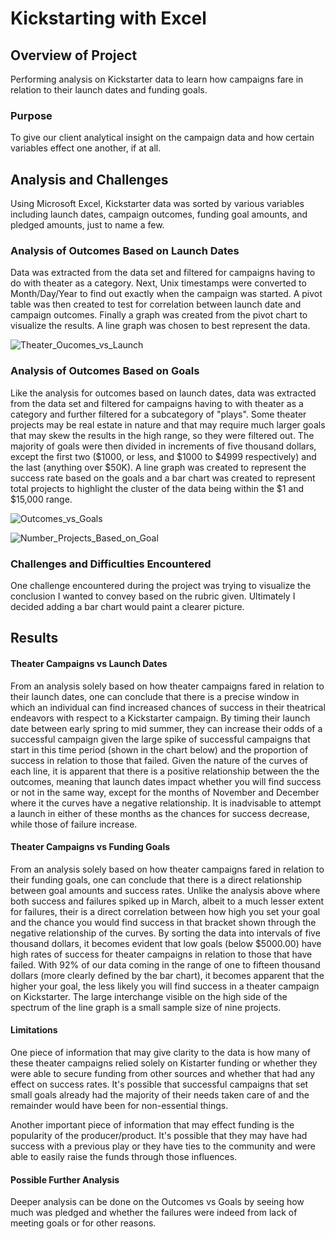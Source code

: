 # Kickstarting with Excel
## Overview of Project
Performing analysis on Kickstarter data to learn how campaigns fare in relation to their launch dates and funding goals.
### Purpose
To give our client analytical insight on the campaign data and how certain variables effect one another, if at all.
## Analysis and Challenges

Using Microsoft Excel, Kickstarter data was sorted by various variables including launch dates, campaign outcomes, funding goal amounts, and pledged amounts, just to name a few.

### Analysis of Outcomes Based on Launch Dates

Data was extracted from the data set and filtered for campaigns having to do with theater as a category.  Next, Unix timestamps were converted to Month/Day/Year to find out exactly when the campaign was started.  A pivot table was then created to test for correlation between launch date and campaign outcomes.  Finally a graph was created from the pivot chart to visualize the results.  A line graph was chosen to best represent the data.

![Theater_Oucomes_vs_Launch](https://user-images.githubusercontent.com/108758105/181832299-03667918-fd84-41ca-ba43-c6c3517e92a6.png)

### Analysis of Outcomes Based on Goals

Like the analysis for outcomes based on launch dates, data was extracted from the data set and filtered for campaigns having to with theater as a category and further filtered for a subcategory of "plays".  Some theater projects may be real estate in nature and that may require much larger goals that may skew the results in the high range, so they were filtered out.  The majority of goals were then divided in increments of five thousand dollars, except the first two ($1000, or less, and $1000 to $4999 respectively) and the last (anything over $50K). A line graph was created to represent the success rate based on the goals and a bar chart was created to represent total projects to highlight the cluster of the data being within the $1 and $15,000 range.

![Outcomes_vs_Goals](https://user-images.githubusercontent.com/108758105/182052260-b1d76fad-57f7-4abf-a875-eaafd05ecdcc.png)

![Number_Projects_Based_on_Goal](https://user-images.githubusercontent.com/108758105/182052289-6ce344f9-d524-45b5-ae9f-dbc8572455ea.png)

### Challenges and Difficulties Encountered

One challenge encountered during the project was trying to visualize the conclusion I wanted to convey based on the rubric given.  Ultimately I decided adding a bar chart would paint a clearer picture.

## Results

#### Theater Campaigns vs Launch Dates

From an analysis solely based on how theater campaigns fared in relation to their launch dates, one can conclude that there is a precise window in which an individual can find increased chances of success in their theatrical endeavors with respect to a Kickstarter campaign.  By timing their launch date between early spring to mid summer, they can increase their odds of a successful campaign given the large spike of successful campaigns that start in this time period (shown in the chart below) and the proportion of success in relation to those that failed.  Given the nature of the curves of each line, it is apparent that there is a positive relationship between the the outcomes, meaning that launch dates impact whether you will find success or not in the same way, except for the months of November and December where it the curves have a negative relationship.  It is inadvisable to attempt a launch in either of these months as the chances for success decrease, while those of failure increase.

#### Theater Campaigns vs Funding Goals

From an analysis solely based on how theater campaigns fared in relation to their funding goals, one can conclude that there is a direct relationship between goal amounts and success rates.  Unlike the analysis above where both success and failures spiked up in March, albeit to a much lesser extent for failures, their is a direct correlation between how high you set your goal and the chance you would find success in that bracket shown through the negative relationship of the curves.  By sorting the data into intervals of five thousand dollars, it becomes evident that low goals (below $5000.00) have high rates of success for theater campaigns in relation to those that have failed. With 92% of our data coming in the range of one to fifteen thousand dollars (more clearly defined by the bar chart), it becomes apparent that the higher your goal, the less likely you will find success in a theater campaign on Kickstarter.  The large interchange visible on the high side of the spectrum of the line graph is a small sample size of nine projects.

#### Limitations

One piece of information that may give clarity to the data is how many of these theater campaigns relied solely on Kistarter funding or whether they were able to secure funding from other sources and whether that had any effect on success rates.  It's possible that successful campaigns that set small goals already had the majority of their needs taken care of and the remainder would have been for non-essential things.

Another important piece of information that may effect funding is the popularity of the producer/product.  It's possible that they may have had success with a previous play or they have ties to the community and were able to easily raise the funds through those influences.

#### Possible Further Analysis

Deeper analysis can be done on the Outcomes vs Goals by seeing how much was pledged and whether the failures were indeed from lack of meeting goals or for other reasons.
